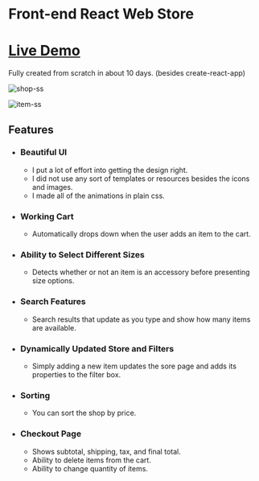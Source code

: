 # Front-end React Web Store

# [Live Demo](https://joshwrn.github.io/shopping-cart/)

Fully created from scratch in about 10 days. (besides create-react-app)

![shop-ss](https://user-images.githubusercontent.com/81135679/120249450-d0f68380-c22f-11eb-8c58-209df5794d92.jpg)

![item-ss](https://user-images.githubusercontent.com/81135679/120249466-dd7adc00-c22f-11eb-824a-ca1fddc0de4d.jpg)

## Features

- ### Beautiful UI
  - I put a lot of effort into getting the design right.
  - I did not use any sort of templates or resources besides the icons and images.
  - I made all of the animations in plain css.
- ### Working Cart
  - Automatically drops down when the user adds an item to the cart.
- ### Ability to Select Different Sizes
  - Detects whether or not an item is an accessory before presenting size options.
- ### Search Features
  - Search results that update as you type and show how many items are available.
- ### Dynamically Updated Store and Filters
  - Simply adding a new item updates the sore page and adds its properties to the filter box.
- ### Sorting
  - You can sort the shop by price.
- ### Checkout Page
  - Shows subtotal, shipping, tax, and final total.
  - Ability to delete items from the cart.
  - Ability to change quantity of items.
